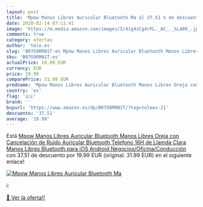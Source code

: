 ```yaml
---
layout: post
title: 'Mpow Manos Libres Auricular Bluetooth Ma al 37.51 % de descuento'
date: 2020-02-14 07:11:41
image: 'https://m.media-amazon.com/images/I/41g4zCg4rFL._AC_._SL400_.jpg'
comments: true
category: ofertas
author: 'tole.es'
slug: 'B07G9RRN1T-es Mpow Manos Libres Auricular Bluetooth Manos Libres Oreja...'
sku: 'B07G9RRN1T-es'
actualPrice: 19.99 EUR
currency: EUR
price: 19.99
comparePrice: 31.99 EUR
prodname: 'Mpow Manos Libres Auricular Bluetooth Manos Libres Oreja con Cancelación de Ruido Auricular Bluetooth Telefono 16H de Llamda Clara Manos Libres Bluetooth para iOS Android  Negocios/Oficina/Conducción'
country: 'es'
flag: '🇪🇸'
brand: ''
buyurl: 'https://www.amazon.es/dp/B07G9RRN1T/?tag=tolees-21'
descuento: '37.51'
average: '19.99'
---
```


Está [Mpow Manos Libres Auricular Bluetooth Manos Libres Oreja con Cancelación de Ruido Auricular Bluetooth Telefono 16H de Llamda Clara Manos Libres Bluetooth para iOS Android  Negocios/Oficina/Conducción](https://www.amazon.es/dp/B07G9RRN1T/?tag=tolees-21) con 37.51 de descuento por 19.99 EUR (original: 31.99 EUR) en el siguiente enlace!

[![Mpow Manos Libres Auricular Bluetooth Ma](https://m.media-amazon.com/images/I/41g4zCg4rFL._AC_._SL400_.jpg)](https://www.amazon.es/dp/B07G9RRN1T/?tag=tolees-21)

ℹ️:


[🛒 Ver la oferta!!](https://www.amazon.es/dp/B07G9RRN1T/?tag=tolees-21)
